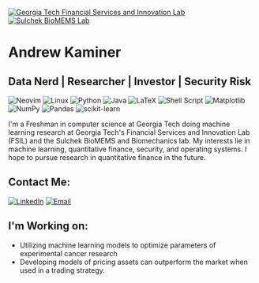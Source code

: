 <a href="https://fintech.gatech.edu/#/"><img alt="Georgia Tech Financial Services and Innovation Lab" src="https://user-images.githubusercontent.com/94922098/217368610-7673b8af-6db6-454a-8d9d-5466d4ed70c4.png"></img></a>
<a href="https://www.sulchek2.gatech.edu/"><img alt="Sulchek BioMEMS Lab" src="https://user-images.githubusercontent.com/94922098/217366614-fa059589-98f6-4b36-b181-cf998638f8a9.png"></img></a>

# Andrew Kaminer

## Data Nerd | Researcher | Investor | Security Risk

![Neovim](https://img.shields.io/badge/NeoVim-%2357A143.svg?&style=for-the-badge&logo=neovim&logoColor=white)
![Linux](https://img.shields.io/badge/Linux-FCC624?style=for-the-badge&logo=linux&logoColor=black)
![Python](https://img.shields.io/badge/python-3670A0?style=for-the-badge&logo=python&logoColor=ffdd54)
![Java](https://img.shields.io/badge/java-%23ED8B00.svg?style=for-the-badge&logo=java&logoColor=white)
![LaTeX](https://img.shields.io/badge/latex-%23008080.svg?style=for-the-badge&logo=latex&logoColor=white)
![Shell Script](https://img.shields.io/badge/shell_script-%23121011.svg?style=for-the-badge&logo=gnu-bash&logoColor=white)
![Matplotlib](https://img.shields.io/badge/Matplotlib-%23ffffff.svg?style=for-the-badge&logo=Matplotlib&logoColor=black)
![NumPy](https://img.shields.io/badge/numpy-%23013243.svg?style=for-the-badge&logo=numpy&logoColor=white)
![Pandas](https://img.shields.io/badge/pandas-%23150458.svg?style=for-the-badge&logo=pandas&logoColor=white)
![scikit-learn](https://img.shields.io/badge/scikit--learn-%23F7931E.svg?style=for-the-badge&logo=scikit-learn&logoColor=white)

I'm a Freshman in computer science at Georgia Tech doing machine learning research at Georgia Tech's Financial Services and Innovation Lab (FSIL) and the Sulchek BioMEMS and Biomechanics lab. My interests lie in machine learning, quantitative finance, security, and operating systems. I hope to pursue research in quantitative finance in the future.

## Contact Me:

<a href="https://linkedin.com/in/andrew-kaminer-a89156228"><img src="https://img.shields.io/badge/linkedin-%230077B5.svg?style=for-the-badge&logo=linkedin&logoColor=white" alt="LinkedIn"></img></a>
<a href="mailto:akaminer@gatech.edu"><img src="https://img.shields.io/badge/Microsoft_Outlook-0078D4?style=for-the-badge&logo=microsoft-outlook&logoColor=white" alt="Email"></img></a>


## I'm Working on:
- Utilizing machine learning models to optimize parameters of experimental cancer research
- Developing models of pricing assets can outperform the market when used in a trading strategy. 


